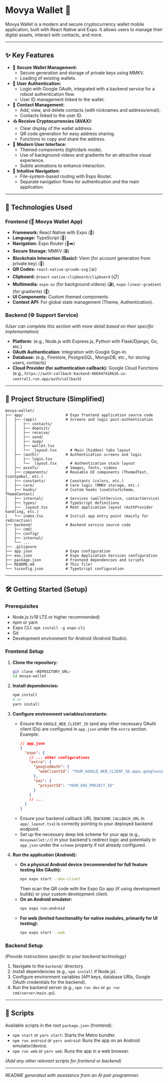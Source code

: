 # Movya Wallet 👛

Movya Wallet is a modern and secure cryptocurrency wallet mobile application, built with React Native and Expo. It allows users to manage their digital assets, interact with contacts, and more.

---

## ✨ Key Features

*   🔐 **Secure Wallet Management:**
    *   Secure generation and storage of private keys using MMKV.
    *   Loading of existing wallets.
*   👤 **User Authentication:**
    *   Login with Google OAuth, integrated with a backend service for a robust authentication flow.
    *   User ID management linked to the wallet.
*   👥 **Contact Management:**
    *   Add, view, and delete contacts (with nicknames and address/email).
    *   Contacts linked to the user ID.
*   📥 **Receive Cryptocurrencies (AVAX):**
    *   Clear display of the wallet address.
    *   QR code generation for easy address sharing.
    *   Functions to copy and share the address.
*   📱 **Modern User Interface:**
    *   Themed components (light/dark mode).
    *   Use of background videos and gradients for an attractive visual experience.
    *   Subtle animations to enhance interaction.
*   🧭 **Intuitive Navigation:**
    *   File-system-based routing with Expo Router.
    *   Separate navigation flows for authentication and the main application.

---

## 🚀 Technologies Used

### Frontend (📱 Movya Wallet App)

*   **Framework:** React Native with Expo (💙)
*   **Language:** TypeScript (🔷)
*   **Navigation:** Expo Router (📁➡️)
*   **Secure Storage:** MMKV (🔒)
*   **Blockchain Interaction (Basic):** Viem (for account generation from private key) (🔗)
*   **QR Codes:** `react-native-qrcode-svg` (📊)
*   **Clipboard:** `@react-native-clipboard/clipboard` (📋)
*   **Multimedia:** `expo-av` (for background videos) (🎬), `expo-linear-gradient` (for gradients) (🎨)
*   **UI Components:** Custom themed components.
*   **Context API:** For global state management (Theme, Authentication).

### Backend (⚙️ Support Service)

*(User can complete this section with more detail based on their specific implementation)*

*   **Platform:** (e.g., Node.js with Express.js, Python with Flask/Django, Go, etc.)
*   **OAuth Authentication:** Integration with Google Sign-In.
*   **Database:** (e.g., Firestore, PostgreSQL, MongoDB, etc., for storing users, contacts)
*   **Cloud Provider (for authentication callback):** Google Cloud Functions (e.g., `https://auth-callback-backend-466947410626.us-central1.run.app/auth/callback`)

---

## 📂 Project Structure (Simplified)

```
movya-wallet/
├── app/                   # Expo frontend application source code
│   ├── (app)/             # Screens and logic post-authentication
│   │   ├── contacts/
│   │   ├── deposit/
│   │   ├── receive/
│   │   ├── send/
│   │   ├── swap/
│   │   ├── wallet.tsx
│   │   └── _layout.tsx      # Main (hidden) tabs layout
│   ├── (auth)/            # Authentication screens and logic
│   │   ├── login.tsx
│   │   └── _layout.tsx      # Authentication stack layout
│   ├── assets/            # Images, fonts, videos
│   ├── components/        # Reusable UI components (ThemedText, IconSymbol, etc.)
│   ├── constants/         # Constants (colors, etc.)
│   ├── core/              # Core logic (MMKV storage, etc.)
│   ├── hooks/             # Custom hooks (useColorScheme, ThemeContext)
│   ├── internal/          # Services (walletService, contactService)
│   ├── types/             # TypeScript definitions
│   ├── _layout.tsx        # Root application layout (AuthProvider handling, etc.)
│   └── index.tsx          # Initial app entry point (mainly for redirection)
├── backend/               # Backend service source code
│   ├── cmd/
│   ├── config/
│   ├── internal/
│   └── ...
├── .gitignore
├── app.json               # Expo configuration
├── eas.json               # Expo Application Services configuration
├── package.json           # Frontend dependencies and scripts
├── README.md              # This file!
└── tsconfig.json          # TypeScript configuration
```

---

## 🛠️ Getting Started (Setup)

### Prerequisites

*   Node.js (v18 LTS or higher recommended)
*   npm or yarn
*   Expo CLI: `npm install -g expo-cli`
*   Git
*   Development environment for Android (Android Studio).

### Frontend Setup

1.  **Clone the repository:**
    ```bash
    git clone <REPOSITORY_URL>
    cd movya-wallet
    ```
2.  **Install dependencies:**
    ```bash
    npm install
    # or
    yarn install
    ```
3.  **Configure environment variables/constants:**
    *   Ensure the `GOOGLE_WEB_CLIENT_ID` (and any other necessary OAuth client IDs) are configured in `app.json` under the `extra` section. Example:
        ```json
        // app.json
        {
          "expo": {
            // ... other configurations
            "extra": {
              "googleOAuth": {
                "webClientId": "YOUR_GOOGLE_WEB_CLIENT_ID.apps.googleusercontent.com"
              },
              "eas": {
                "projectId": "YOUR_EAS_PROJECT_ID"
              }
            }
            // ...
          }
        }
        ```
    *   Ensure your backend callback URL (`BACKEND_CALLBACK_URL` in `app/_layout.tsx`) is correctly pointing to your deployed backend endpoint.
    *   Set up the necessary deep link scheme for your app (e.g., `movyawallet://`) in your backend's redirect logic and potentially in `app.json` under the `scheme` property if not already configured.

4.  **Run the application (Android):**
    *   **On a physical Android device (recommended for full feature testing like OAuth):**
        ```bash
        npx expo start --dev-client
        ```
        Then scan the QR code with the Expo Go app (if using development builds) or your custom development client.
    *   **On an Android emulator:**
        ```bash
        npx expo run:android
        ```
    *   **For web (limited functionality for native modules, primarily for UI testing):**
        ```bash
        npx expo start --web
        ```

### Backend Setup

*(Provide instructions specific to your backend technology)*

1.  Navigate to the `backend/` directory.
2.  Install dependencies (e.g., `npm install` if Node.js).
3.  Configure environment variables (API keys, database URIs, Google OAuth credentials for the backend).
4.  Run the backend server (e.g., `npm run dev` or `go run cmd/server/main.go`).

---

## 📜 Scripts

Available scripts in the root `package.json` (frontend):

*   `npm start` or `yarn start`: Starts the Metro bundler.
*   `npm run android` or `yarn android`: Runs the app on an Android emulator/device.
*   `npm run web` or `yarn web`: Runs the app in a web browser.

*(Add any other relevant scripts for frontend or backend)*

---

_README generated with assistance from an AI pair programmer._
